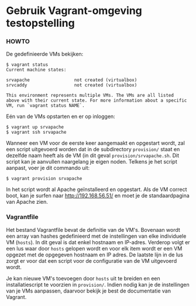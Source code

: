 # Gebruik Vagrant-omgeving testopstelling

### HOWTO

De gedefinieerde VMs bekijken:

```
$ vagrant status
Current machine states:

srvapache                 not created (virtualbox)
srvcaddy                  not created (virtualbox)

This environment represents multiple VMs. The VMs are all listed
above with their current state. For more information about a specific
VM, run `vagrant status NAME`.
```

Eén van de VMs opstarten en er op inloggen:

```
$ vagrant up srvapache
$ vagrant ssh srvapache
```

Wanneer een VM voor de eerste keer aangemaakt en opgestart wordt, zal een script uitgevoerd worden dat in de subdirectory `provision/` staat en dezelfde naam heeft als de VM (in dit geval `provision/srvapache.sh`. Dit script kan je aanvullen naargelang je eigen noden. Telkens je het script aanpast, voer je dit commando uit:

```
$ vagrant provision srvapache
```

In het script wordt al Apache geïnstalleerd en opgestart. Als de VM correct boot, kan je surfen naar <http://192.168.56.51/> en moet je de standaardpagina van Apache zien.

### Vagrantfile

Het bestand Vagrantfile bevat de definitie van de VM's. Bovenaan wordt een array van hashes gedefinieerd met de instellingen van elke individuele VM (`hosts`). In dit geval is dat enkel hostnaam en IP-adres. Verderop volgt er een lus waar door `hosts` gelopen wordt en voor elk item wordt er een VM opgezet met de opgegeven hostnaam en IP adres. De laatste lijn in de lus zorgt er voor dat een script voor de configuratie van de VM uitgevoerd wordt.

Je kan nieuwe VM's toevoegen door `hosts` uit te breiden en een installatiescript te voorzien in `provision/`. Indien nodig kan je de instellingen van je VMs aanpassen, daarvoor bekijk je best de documentatie van Vagrant.
